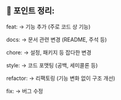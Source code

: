 ## 🧠 포인트 정리:

feat: → 기능 추가 (주로 코드 상 기능)

docs: → 문서 관련 변경 (README, 주석 등)

chore: → 설정, 패키지 등 잡다한 변경

style: → 코드 포맷팅 (공백, 세미콜론 등)

refactor: → 리팩토링 (기능 변화 없이 구조 개선)

fix: → 버그 수정